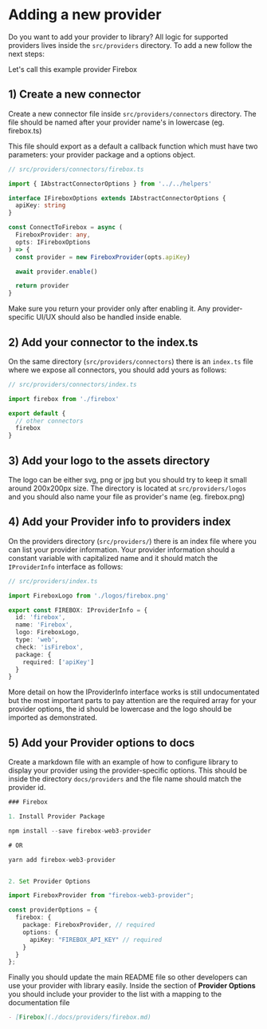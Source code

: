 # Adding a new provider

Do you want to add your provider to library? All logic for supported providers lives inside the `src/providers` directory. To add a new follow the next steps:

Let's call this example provider Firebox

## 1) Create a new connector

Create a new connector file inside `src/providers/connectors` directory. The file should be named after your provider name's in lowercase (eg. firebox.ts)

This file should export as a default a callback function which must have two parameters: your provider package and a options object.

```typescript
// src/providers/connectors/firebox.ts

import { IAbstractConnectorOptions } from '../../helpers'

interface IFireboxOptions extends IAbstractConnectorOptions {
  apiKey: string
}

const ConnectToFirebox = async (
  FireboxProvider: any,
  opts: IFireboxOptions
) => {
  const provider = new FireboxProvider(opts.apiKey)

  await provider.enable()

  return provider
}
```

Make sure you return your provider only after enabling it. Any provider-specific UI/UX should also be handled inside enable.

## 2) Add your connector to the index.ts

On the same directory (`src/providers/connectors`) there is an `index.ts` file where we expose all connectors, you should add yours as follows:

```typescript
// src/providers/connectors/index.ts

import firebox from './firebox'

export default {
  // other connectors
  firebox
}
```

## 3) Add your logo to the assets directory

The logo can be either svg, png or jpg but you should try to keep it small around 200x200px size. The directory is located at `src/providers/logos` and you should also name your file as provider's name (eg. firebox.png)

## 4) Add your Provider info to providers index

On the providers directory (`src/providers/`) there is an index file where you can list your provider information. Your provider information should a constant variable with capitalized name and it should match the `IProviderInfo` interface as follows:

```typescript
// src/providers/index.ts

import FireboxLogo from './logos/firebox.png'

export const FIREBOX: IProviderInfo = {
  id: 'firebox',
  name: 'Firebox',
  logo: FireboxLogo,
  type: 'web',
  check: 'isFirebox',
  package: {
    required: ['apiKey']
  }
}
```

More detail on how the IProviderInfo interface works is still undocumentated but the most important parts to pay attention are the required array for your provider options, the id should be lowercase and the logo should be imported as demonstrated.

## 5) Add your Provider options to docs

Create a markdown file with an example of how to configure library to display your provider using the provider-specific options. This should be inside the directory `docs/providers` and the file name should match the provider id.

```typescript
### Firebox

1. Install Provider Package

npm install --save firebox-web3-provider

# OR

yarn add firebox-web3-provider


2. Set Provider Options

import FireboxProvider from "firebox-web3-provider";

const providerOptions = {
  firebox: {
    package: FireboxProvider, // required
    options: {
      apiKey: "FIREBOX_API_KEY" // required
    }
  }
};
```

Finally you should update the main README file so other developers can use your provider with library easily. Inside the section of **Provider Options** you should include your provider to the list with a mapping to the documentation file

```md
- [Firebox](./docs/providers/firebox.md)
```
